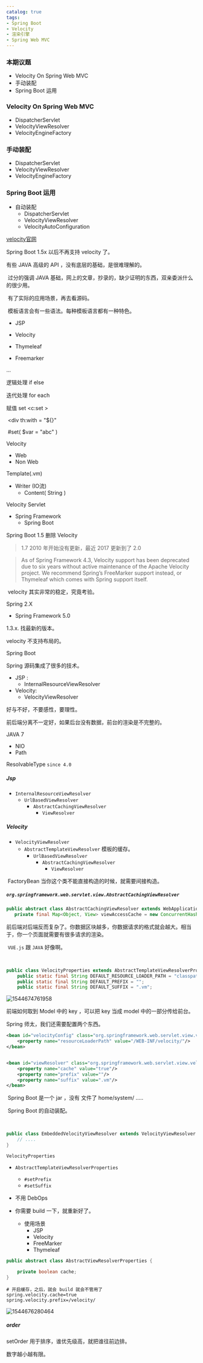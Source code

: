 ```yaml
---
catalog: true
tags:
- Spring Boot
- Velocity
- 渲染引擎
- Spring Web MVC
---
```




### 本期议题

- Velocity On Spring Web MVC
- 手动装配
- Spring Boot 运用 



### Velocity On Spring Web MVC 

- DispatcherServlet
- VelocityViewResolver
- VelocityEngineFactory



### 手动装配 

- DispatcherServlet
- VelocityViewResolver
- VelocityEngineFactory

### Spring Boot 运用 

- 自动装配
  - DispatcherServlet
  - VelocityViewResolver
  - VelocityAutoConfiguration



[velocity官网](http://velocity.apache.org/engine/2.0/)  

Spring Boot 1.5x 以后不再支持 velocity 了。

有些 JAVA 高级的 API ，没有底层的基础，是很难理解的。

​	过分的强调 JAVA 基础，网上的文章，抄录的，缺少证明的东西，双亲委派什么的很少用。

​	有了实际的应用场景，再去看源码。



​	模板语言会有一些语法。每种模板语言都有一种特色。



- JSP

- Velocity

- Thymeleaf

- Freemarker

...

逻辑处理  if else

迭代处理  for each

赋值   set    \<c:set  >

​			\<div  th:with = "${}"

​			#set(  $var = "abc" )



Velocity

- Web
- Non Web



Template(.vm)

- Writer  (IO流)
  - Content( String )



Velocity  Servlet

- Spring Framework
  - Spring Boot

Spring Boot 1.5 删除 Velocity

> 1.7 2010 年开始没有更新，最近 2017 更新到了 2.0

> As of Spring Framework 4.3, Velocity support has been deprecated due to six years without active maintenance of the Apache Velocity project. We recommend Spring’s FreeMarker support instead, or Thymeleaf which comes with Spring support itself. 



​	velocity 其实非常的稳定，究竟考验。

Spring 2.X  

- Spring Framework 5.0



1.3.x.  找最新的版本。

velocity 不支持布局的。

Spring Boot 

Spring 源码集成了很多的技术。



- JSP : 
  - InternalResourceViewResolver
- Velocity: 
  - VelocityViewResolver



好与不好，不要感性，要理性。

前后端分离不一定好，如果后台没有数据，前台的渲染是不完整的。



JAVA 7

- NIO
- Path



ResolvableType `since 4.0` 



##### Jsp

- `InternalResourceViewResolver` 
  - `UrlBasedViewResolver` 
    - `AbstractCachingViewResolver` 
      - `ViewResolver` 

##### Velocity

- `VelocityViewResolver` 
  - `AbstractTemplateViewResolver` 模板的缓存。
    - `UrlBasedViewResolver`
      - `AbstractCachingViewResolver` 
        - `ViewResolver` 

 

​	FactoryBean 当你这个类不能直接构造的时候，就需要间接构造。



##### `org.springframework.web.servlet.view.AbstractCachingViewResolver` 

```java
public abstract class AbstractCachingViewResolver extends WebApplicationObjectSupport implements ViewResolver {
   private final Map<Object, View> viewAccessCache = new ConcurrentHashMap<Object, View>(DEFAULT_CACHE_LIMIT);
```



​	前后端对后端反而复杂了。你数据区块越多，你数据请求的格式就会越大。相当于，你一个页面就需要有很多请求的渲染。

​	 `VUE.js` 跟 `JAVA` 好像啊。

​	

```java
public class VelocityProperties extends AbstractTemplateViewResolverProperties {
    public static final String DEFAULT_RESOURCE_LOADER_PATH = "classpath:/templates/";
    public static final String DEFAULT_PREFIX = "";
    public static final String DEFAULT_SUFFIX = ".vm";
```





![1544674761958](assets/1544674761958.png)



前端如何取到 Model 中的 key ，可以把 key 当成 model 中的一部分传给前台。

Spring 师太，我们还需要配置两个东西。

```xml
<bean id="velocityConfig" class="org.springframework.web.servlet.view.velocity.VelocityConfigurer">
    <property name="resourceLoaderPath" value="/WEB-INF/velocity/"/>
</bean>


<bean id="viewResolver" class="org.springframework.web.servlet.view.velocity.VelocityViewResolver">
    <property name="cache" value="true"/>
    <property name="prefix" value=""/>
    <property name="suffix" value=".vm"/>
</bean>
```

​	Spring Boot 是一个 jar ，没有 文件了 home/system/ .....

​	Spring Boot 的自动装配。

​	

```java
public class EmbeddedVelocityViewResolver extends VelocityViewResolver {
	// ....
}
```



`VelocityProperties` 

- `AbstractTemplateViewResolverProperties` 
  - `#setPrefix` 
  - `#setSuffix` 



- 不用 DebOps 
- 你需要 build 一下，就重新好了。
  - 使用场景
    - JSP
    - Velocity
    - FreeMarker
    - Thymeleaf



```java
public abstract class AbstractViewResolverProperties {

    private boolean cache;
}
```



```properties
# 开启缓存，之后，就会 build 就会不管用了
spring.velocity.cache=true
spring.velocity.prefix=/velocity/
```



![1544676280464](assets/1544676280464.png)



##### order

setOrder 用于排序，谁优先级高，就把谁往前边排。

数字越小越有限。
